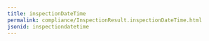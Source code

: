 ```yaml
---
title: inspectionDateTime
permalink: compliance/InspectionResult.inspectionDateTime.html
jsonid: inspectiondatetime
---
```

